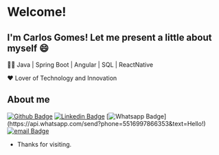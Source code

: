 <!--
**CarlossGomes/CarlossGomes** is a ✨ _special_ ✨ repository because its `README.md` (this file) appears on your GitHub profile.

Here are some ideas to get you started:

- 🔭 I’m currently working on ...
- 🌱 I’m currently learning ...
- 👯 I’m looking to collaborate on ...
- 🤔 I’m looking for help with ...
- 💬 Ask me about ...
- 📫 How to reach me: ...
- 😄 Pronouns: ...
- ⚡ Fun fact: ...
-->
# Welcome!
## I'm Carlos Gomes! Let me present a little about myself 😄

:man_technologist: Java | Spring Boot | Angular | SQL | ReactNative

:heart: Lover of Technology and Innovation   


## About me 
[![Github Badge](https://img.shields.io/badge/-Github-000?style=flat-square&logo=Github&logoColor=white&link=https://github.com/CarlossGomes)](https://github.com/CarlossGomes)
[![Linkedin Badge](https://img.shields.io/badge/-LinkedIn-blue?style=flat-square&logo=Linkedin&logoColor=white&link=https://www.linkedin.com/in/carlos-gomes-b94bb6188/)](https://www.linkedin.com/in/carlos-gomes-b94bb6188/)
[![Whatsapp Badge](https://img.shields.io/badge/-Whatsapp-4CA143?style=flat-square&labelColor=4CA143&logo=whatsapp&logoColor=white&link=https://api.whatsapp.com/send?phone=5516997866353&text=Hello!)](https://api.whatsapp.com/send?phone=5516997866353&text=Hello!)
[![email Badge](https://img.shields.io/badge/email--000?style=social&logo=microsoft-outlook&logoColor=0078d4&&link=mailto:carlosdaniel_ag@hotmail.com)](mailto:carlosdaniel_ag@hotmail.com)


- Thanks for visiting.

